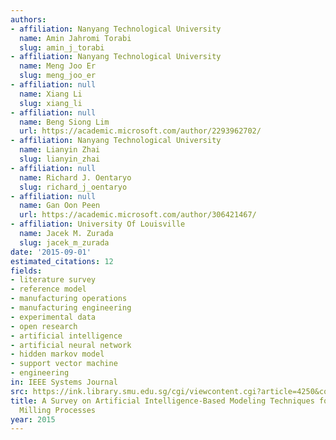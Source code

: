 ```yaml
---
authors:
- affiliation: Nanyang Technological University
  name: Amin Jahromi Torabi
  slug: amin_j_torabi
- affiliation: Nanyang Technological University
  name: Meng Joo Er
  slug: meng_joo_er
- affiliation: null
  name: Xiang Li
  slug: xiang_li
- affiliation: null
  name: Beng Siong Lim
  url: https://academic.microsoft.com/author/2293962702/
- affiliation: Nanyang Technological University
  name: Lianyin Zhai
  slug: lianyin_zhai
- affiliation: null
  name: Richard J. Oentaryo
  slug: richard_j_oentaryo
- affiliation: null
  name: Gan Oon Peen
  url: https://academic.microsoft.com/author/306421467/
- affiliation: University Of Louisville
  name: Jacek M. Zurada
  slug: jacek_m_zurada
date: '2015-09-01'
estimated_citations: 12
fields:
- literature survey
- reference model
- manufacturing operations
- manufacturing engineering
- experimental data
- open research
- artificial intelligence
- artificial neural network
- hidden markov model
- support vector machine
- engineering
in: IEEE Systems Journal
src: https://ink.library.smu.edu.sg/cgi/viewcontent.cgi?article=4250&context=sis_research
title: A Survey on Artificial Intelligence-Based Modeling Techniques for High Speed
  Milling Processes
year: 2015
---
```

